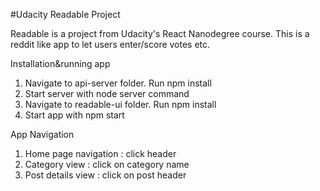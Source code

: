 #Udacity Readable Project

Readable is a project from Udacity's React Nanodegree course. This is a reddit like app to let users enter/score votes etc.

Installation&running app

1) Navigate to api-server folder. Run npm install
2) Start server with node server command
3) Navigate to readable-ui folder. Run npm install
4) Start app with npm start

App Navigation
1) Home page navigation : click header
2) Category view : click on category name
3) Post details view : click on post header
